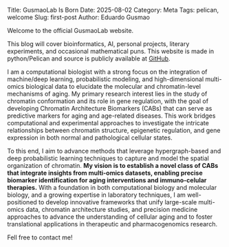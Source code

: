 Title: GusmaoLab Is Born
Date: 2025-08-02
Category: Meta
Tags: pelican, welcome
Slug: first-post
Author: Eduardo Gusmao

Welcome to the official GusmaoLab website.

This blog will cover bioinformatics, AI, personal projects, literary experiments, and occasional mathematical puns. This website is made in python/Pelican and source is publicly available at [GitHub](https://github.com/eggduzao/gusmaolab/).

I am a computational biologist with a strong focus on the integration of machine/deep learning, probabilistic modeling, and high-dimensional multi-omics biological data to elucidate the molecular and chromatin-level mechanisms of aging. My primary research interest lies in the study of chromatin conformation and its role in gene regulation, with the goal of developing Chromatin Architecture Biomarkers (CABs) that can serve as predictive markers for aging and age-related diseases. This work bridges computational and experimental approaches to investigate the intricate relationships between chromatin structure, epigenetic regulation, and gene expression in both normal and pathological cellular states.

To this end, I aim to advance methods that leverage hypergraph-based and deep probabilistic learning techniques to capture and model the spatial organization of chromatin. **My vision is to establish a novel class of CABs that integrate insights from multi-omics datasets, enabling precise biomarker identification for aging interventions and immuno-celular therapies.** With a foundation in both computational biology and molecular biology, and a growing expertise in laboratory techniques, I am well-positioned to develop innovative frameworks that unify large-scale multi-omics data, chromatin architecture studies, and precision medicine approaches to advance the understanding of cellular aging and to foster translational applications in therapeutic and pharmacogenomics research.

Fell free to contact me!
